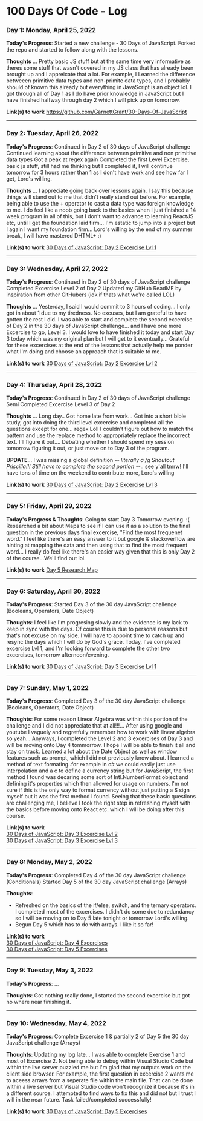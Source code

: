 # 100 Days Of Code - Log

### Day 1: Monday, April 25, 2022

**Today's Progress**: 
Started a new challenge - 30 Days of JavaScript.
Forked the repo and started to follow along with the lessons.


**Thoughts** ...
Pretty basic JS stuff but at the same time very informative as theres some stuff that wasn't covered in my JS class that has already been brought up and I appreicate that a lot. 
For example, I Learned the difference betweeen primitive data types and non-primite data types, and I probably should of known this already but everything in JavaScript is an object lol.
I got through all of Day 1 as I do have prior knowledge in JavaScript but I have finished halfway through day 2 which I will pick up on tomorrow. 


**Link(s) to work**
https://github.com/GarnettGrant/30-Days-Of-JavaScript
<hr>

### Day 2: Tuesday, April 26, 2022

**Today's Progress**: 
Continued in Day 2 of 30 days of JavaScript challenge
Continued learning about the difference between primitive and non primitive data types
Got a peak at regex again
Completed the first Level Excercise, basic js stuff, still had me thinking but I completed it, I will continue tomorrow for 3 hours rather than 1 as I don't have work and see how far I get, Lord's willing. 

**Thoughts** ...
I appreciate going back over lessons again. I say this because things will stand out to me that didn't really stand out before. For example, being able to use the + operator to cast a data type was foreign knowledge to me. I do feel like a noob going back to the basics when I just finished a 14 week program in all of this, but I don't want to advance to learning ReactJS etc, until I get the foundation laid firm... I'm estatic to jump into a project but I again I want my foundation firm... Lord's willing by the end of my summer break, I will have mastered DHTML+ :)

**Link(s) to work**
<a href="https://github.com/GarnettGrant/30-Days-Of-JavaScript/blob/master/02_Day_Data_types/excerciseLvl1.js">30 Days of JavaScript: Day 2 Excercise Lvl 1</a>

<hr>
<h3>Day 3: Wednesday, April 27, 2022</h3>

**Today's Progress**: 
Continued in Day 2 of 30 days of JavaScript challenge
Completed Excercise Level 2 of Day 2 
Updated my GitHub ReadME by inspiration from other GitHubers (idk if thats what we're called LOL)

**Thoughts** ...
Yesterday, I said I would commit to 3 hours of coding... I only got in about 1 due to my tiredness. No excuses, but I am grateful to have gotten the rest I did. I was able to start and complete the second excercise of Day 2 in the 30 days of JavaScript challenge... and I have one more Excercise to go, Level 3. I would love to have finished it today and start Day 3 today which was my original plan but I will get to it eventually... Grateful for these excercises at the end of the lessons that actually help me ponder what I'm doing and choose an approach that is suitable to me.

**Link(s) to work**
<a href="https://github.com/GarnettGrant/30-Days-Of-JavaScript/blob/master/02_Day_Data_types/excerciseLvl2.js">30 Days of JavaScript: Day 2 Excercise Lvl 2</a>

<hr>
<h3>Day 4: Thursday, April 28, 2022</h3>

**Today's Progress**: 
Continued in Day 2 of 30 days of JavaScript challenge
Semi Completed Excercise Level 3 of Day 2

**Thoughts** ...
Long day.. Got home late from work... Got into a short bible study, got into doing the third level excercise and completed all the questions except for one... regex Loll I couldn't figure out how to match the pattern and use the replace method to appropriately replace the incorrect text. I'll figure it out.... Debating whether I should spend my session tomorrow figuring it out, or just move on to Day 3 of the program.

**UPDATE**...
I was missing a global definition -_- literally a /g
Shoutout <a href="https://github.com/PriscillaBakradze">Priscilla</a>!!!
Still have to complete the second portion -_-.. see y'all tmrw! I'll have tons of time on the weekend to contribute more, Lord's willing

**Link(s) to work**
<a href="https://github.com/GarnettGrant/30-Days-Of-JavaScript/blob/master/02_Day_Data_types/excerciseLvl3.js">30 Days of JavaScript: Day 2 Excercise Lvl 3</a>

<hr>
<h3>Day 5: Friday, April 29, 2022</h3>

**Today's Progress & Thoughts**: 
Going to start Day 3 Tomorrow evening. :( Researched a bit about Maps to see if I can use it as a solution to the final question in the previous days final excercise, "Find the most frequenet word." I feel like there's an easy answer to it but google & stackoverflow are hinting at mapping the data and then using that to find the most frequent word... I really do feel like there's an easier way given that this is only Day 2 of the course...We'll find out lol.

**Link(s) to work**
<a href="https://github.com/GarnettGrant/diliGentt-100-days-of-code/blob/main/day5research.md">Day 5 Research Map</a>

<hr>
<h3>Day 6: Saturday, April 30, 2022</h3>

**Today's Progress**: 
Started Day 3 of the 30 day JavaScript challenge (Booleans, Operators, Date Object)

**Thoughts**:
I feel like I'm progresing slowly and the evidence is my lack to keep in sync with the days. Of course this is due to personal reasons but that's not excuse on my side. I will have to appoint time to catch up and resync the days which I will do by God's grace. Today, I've completed excercise Lvl 1, and I'm looking forward to complete the other two excercises, tomorrow afternoon/evening. 

**Link(s) to work**
<a href="https://github.com/GarnettGrant/30-Days-Of-JavaScript/blob/master/03_Day_Booleans_operators_date/excerciseLvl1.js">30 Days of JavaScript: Day 3 Excercise Lvl 1</a>

<hr>
<h3>Day 7: Sunday, May 1, 2022</h3>

**Today's Progress**: 
Completed Day 3 of the 30 day JavaScript challenge (Booleans, Operators, Date Object)

**Thoughts**:
For some reason Linear Algebra was within this portion of the challenge and I did not appreciate that at all!!!... After using google and youtube I vaguely and regretfully remember how to work with linear algebra so yeah... Anyways, I completed the Level 2 and 3 excercises of Day 3 and will be moving onto Day 4 tommorrow. I hope I will be able to finish it all and stay on track. Learned a lot about the Date Object as well as window features such as prompt, which I did not previously know about. I learned a method of text formating..for example in c# we could easily just use interpolation and a c to define a currency string but for JavaScript, the first method I found was decaring some sort of Intl.NumberFormat object and defining it's properties which then allowed for usage on numbers. I'm not sure if this is the only way to format currency without just putting a $ sign myself but it was the first method I found. Seeing that these basic questions are challenging me, I believe I took the right step in refreshing myself with the basics before moving onto React etc. which I will be doing after this course. 

**Link(s) to work**
<br>
<a href="https://github.com/GarnettGrant/30-Days-Of-JavaScript/blob/master/03_Day_Booleans_operators_date/excerciseLvl2.js">30 Days of JavaScript: Day 3 Excercise Lvl 2</a>
<br>
<a href="https://github.com/GarnettGrant/30-Days-Of-JavaScript/blob/master/03_Day_Booleans_operators_date/excerciseLvl3.js">30 Days of JavaScript: Day 3 Excercise Lvl 3</a>

<hr>
<h3>Day 8: Monday, May 2, 2022</h3>

**Today's Progress**: 
Completed Day 4 of the 30 day JavaScript challenge (Conditionals)
Started Day 5 of the 30 day JavaScript challenge (Arrays)

**Thoughts**:
- Refreshed on the basics of the if/else, switch, and the ternary operators. I completed most of the excercises. I didn't do some due to redundancy so I will be moving on to Day 5 late tonight or tomorrow Lord's willing. 
- Begun Day 5 which has to do with arrays. I like it so far!

**Link(s) to work** 
<br>
<a href="https://github.com/GarnettGrant/30-Days-Of-JavaScript/tree/master/04_Day_Conditionals">30 Days of JavaScript: Day 4 Excercises</a>
<br>
<a href="https://github.com/GarnettGrant/30-Days-Of-JavaScript/tree/master/05_Day_Arrays">30 Days of JavaScript: Day 5 Excercises</a>


<hr>
<h3>Day 9: Tuesday, May 3, 2022</h3>

**Today's Progress**: 
...

**Thoughts**:
Got nothing really done, I started the second excercise but got no where near finishing it.

<hr>
<h3>Day 10: Wednesday, May 4, 2022</h3>

**Today's Progress**: 
Complete Excercise 1 & partially 2 of Day 5 the 30 day JavaScript challenge (Arrays)

**Thoughts**:
Updating my log late... I was able to complete Exercise 1 and most of Excercise 2. Not being able to debug within Visual Studio Code but within the live server puzzled me but I'm glad that my outputs work on the client side browser. For example, the first question in excercise 2 wants me to aceess arrays from a seperate file within the main file. That can be done within a live server but Visual Studio code won't recognize it because it's in a different source. I attempted to find ways to fix this and did not but I trust I will in the near future. Task failed/completed successfully!

**Link(s) to work** <a href="https://github.com/GarnettGrant/30-Days-Of-JavaScript/tree/master/05_Day_Arrays">30 Days of JavaScript: Day 5 Excercises</a>
